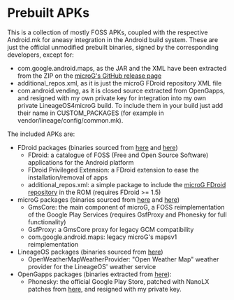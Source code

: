 # Prebuilt APKs

This is a collection of mostly FOSS APKs, coupled with the respective Android.mk for aneasy integration in the Android build system.
These are just the official unmodified prebuilt binaries, signed by the corresponding developers, except for:
 * com.google.android.maps, as the JAR and the XML have been extracted from the ZIP on the [microG's GitHub release page](https://github.com/microg/android_frameworks_mapsv1/releases)
 * additional_repos.xml, as it is just the microG FDroid repository XML file
 * com.android.vending, as it is closed source extracted from OpenGapps, and resigned with my own private key for integration into my own private LineageOS4microG build.
To include them in your build just add their name in CUSTOM_PACKAGES (for
example in vendor/lineage/config/common.mk).

The included APKs are:
 * FDroid packages (binaries sourced from [here](https://f-droid.org/packages/org.fdroid.fdroid/) and [here](https://f-droid.org/packages/org.fdroid.fdroid.privileged/))
   * FDroid: a catalogue of FOSS (Free and Open Source Software) applications for the Android platform
   * FDroid Privileged Extension: a FDroid extension to ease the installation/removal of apps
   * additional_repos.xml: a simple package to include the [microG FDroid repository](https://microg.org/fdroid.html) in the ROM (requires FDroid >= 1.5)
 * microG packages (binaries sourced from [here](https://microg.org/download.html) and [here](https://github.com/microg/android_frameworks_mapsv1))
   * GmsCore: the main component of microG, a FOSS reimplementation of the Google Play Services (requires GsfProxy and Phonesky for full functionality)
   * GsfProxy: a GmsCore proxy for legacy GCM compatibility
   * com.google.android.maps: legacy microG's mapsv1 reimplementation
 * LineageOS packages (binaries sourced from [here](https://download.lineageos.org/extras))
   * OpenWeatherMapWeatherProvider: "Open Weather Map" weather provider for the LineageOS' weather service
 * OpenGapps packages (binaries extracted from [here](https://opengapps.org/)):
   * Phonesky: the official Google Play Store, patched with NanoLX patches from [here](https://gitlab.com/Nanolx/microg-phonesky-iap-support), and resigned with my private key.
